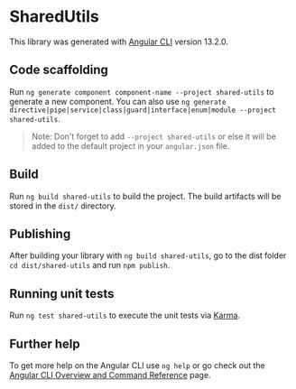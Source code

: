 # SharedUtils

This library was generated with [Angular CLI](https://github.com/angular/angular-cli) version 13.2.0.

## Code scaffolding

Run `ng generate component component-name --project shared-utils` to generate a new component. You can also use `ng generate directive|pipe|service|class|guard|interface|enum|module --project shared-utils`.
> Note: Don't forget to add `--project shared-utils` or else it will be added to the default project in your `angular.json` file. 

## Build

Run `ng build shared-utils` to build the project. The build artifacts will be stored in the `dist/` directory.

## Publishing

After building your library with `ng build shared-utils`, go to the dist folder `cd dist/shared-utils` and run `npm publish`.

## Running unit tests

Run `ng test shared-utils` to execute the unit tests via [Karma](https://karma-runner.github.io).

## Further help

To get more help on the Angular CLI use `ng help` or go check out the [Angular CLI Overview and Command Reference](https://angular.io/cli) page.
